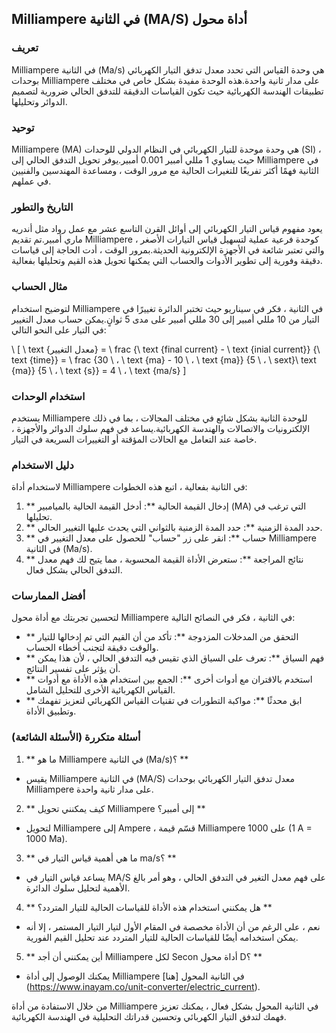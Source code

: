 ## Milliampere في الثانية (MA/S) أداة محول

### تعريف
Milliampere في الثانية (Ma/s) هي وحدة القياس التي تحدد معدل تدفق التيار الكهربائي بوحدات Milliampere على مدار ثانية واحدة.هذه الوحدة مفيدة بشكل خاص في مختلف تطبيقات الهندسة الكهربائية حيث تكون القياسات الدقيقة للتدفق الحالي ضرورية لتصميم الدوائر وتحليلها.

### توحيد
Milliampere (MA) هي وحدة موحدة للتيار الكهربائي في النظام الدولي للوحدات (SI) ، حيث يساوي 1 مللي أمبير 0.001 أمبير.يوفر تحويل التدفق الحالي إلى Milliampere في الثانية فهمًا أكثر تفريغًا للتغيرات الحالية مع مرور الوقت ، ومساعدة المهندسين والفنيين في عملهم.

### التاريخ والتطور
يعود مفهوم قياس التيار الكهربائي إلى أوائل القرن التاسع عشر مع عمل رواد مثل أندريه ماري أمبير.تم تقديم Milliampere كوحدة فرعية عملية لتسهيل قياس التيارات الأصغر ، والتي تعتبر شائعة في الأجهزة الإلكترونية الحديثة.بمرور الوقت ، أدت الحاجة إلى قياسات دقيقة وفورية إلى تطوير الأدوات والحساب التي يمكنها تحويل هذه القيم وتحليلها بفعالية.

### مثال الحساب
لتوضيح استخدام Milliampere في الثانية ، فكر في سيناريو حيث تختبر الدائرة تغييرًا في التيار من 10 مللي أمبير إلى 30 مللي أمبير على مدى 5 ثوانٍ.يمكن حساب معدل التغيير في التيار على النحو التالي:

\ [
\ text {معدل التغيير} = \ frac {\ text {final current} - \ text {inial current}} {\ text {time}} = \ frac {30 \ ، \ text {ma} - 10 \ ، \ text {ma}} {5 \ ، \ sext}\ text {ma}} {5 \ ، \ text {s}} = 4 \ ، \ text {ma/s}
\]

### استخدام الوحدات
يستخدم Milliampere للوحدة الثانية بشكل شائع في مختلف المجالات ، بما في ذلك الإلكترونيات والاتصالات والهندسة الكهربائية.يساعد في فهم سلوك الدوائر والأجهزة ، خاصة عند التعامل مع الحالات المؤقتة أو التغييرات السريعة في التيار.

### دليل الاستخدام
لاستخدام أداة Milliampere في الثانية بفعالية ، اتبع هذه الخطوات:

1. ** إدخال القيمة الحالية **: أدخل القيمة الحالية بالميامبير (MA) التي ترغب في تحليلها.
2. ** حدد المدة الزمنية **: حدد المدة الزمنية بالثواني التي يحدث عليها التغيير الحالي.
3. ** حساب **: انقر على زر "حساب" للحصول على معدل التغيير في Milliampere في الثانية (Ma/s).
4. ** نتائج المراجعة **: ستعرض الأداة القيمة المحسوبة ، مما يتيح لك فهم معدل التدفق الحالي بشكل فعال.

### أفضل الممارسات
لتحسين تجربتك مع أداة محول Milliampere في الثانية ، فكر في النصائح التالية:

- ** التحقق من المدخلات المزدوجة **: تأكد من أن القيم التي تم إدخالها للتيار والوقت دقيقة لتجنب أخطاء الحساب.
- ** فهم السياق **: تعرف على السياق الذي تقيس فيه التدفق الحالي ، لأن هذا يمكن أن يؤثر على تفسير النتائج.
- ** استخدم بالاقتران مع أدوات أخرى **: الجمع بين استخدام هذه الأداة مع أدوات القياس الكهربائية الأخرى للتحليل الشامل.
- ** ابق محدثًا **: مواكبة التطورات في تقنيات القياس الكهربائي لتعزيز تفهمك وتطبيق الأداة.

### أسئلة متكررة (الأسئلة الشائعة)

1. ** ما هو Milliampere في الثانية (Ma/s)؟ **
- يقيس Milliampere في الثانية (MA/S) معدل تدفق التيار الكهربائي بوحدات Milliampere على مدار ثانية واحدة.

2. ** كيف يمكنني تحويل Milliampere إلى أمبير؟ **
- لتحويل Milliampere إلى Ampere ، قسّم قيمة Milliampere على 1000 (1 A = 1000 Ma).

3. ** ما هي أهمية قياس التيار في ma/s؟ **
- يساعد قياس التيار في MA/S على فهم معدل التغير في التدفق الحالي ، وهو أمر بالغ الأهمية لتحليل سلوك الدائرة.

4. ** هل يمكنني استخدام هذه الأداة للقياسات الحالية للتيار المتردد؟ **
- نعم ، على الرغم من أن الأداة مخصصة في المقام الأول لتيار التيار المستمر ، إلا أنه يمكن استخدامه أيضًا للقياسات الحالية للتيار المتردد عند تحليل القيم الفورية.

5. ** أين يمكنني أن أجد Milliampere لكل Secon أداة محول D؟ **
- يمكنك الوصول إلى أداة Milliampere في الثانية المحول [هنا] (https://www.inayam.co/unit-converter/electric_current).

من خلال الاستفادة من أداة Milliampere في الثانية المحول بشكل فعال ، يمكنك تعزيز فهمك لتدفق التيار الكهربائي وتحسين قدراتك التحليلية في الهندسة الكهربائية.